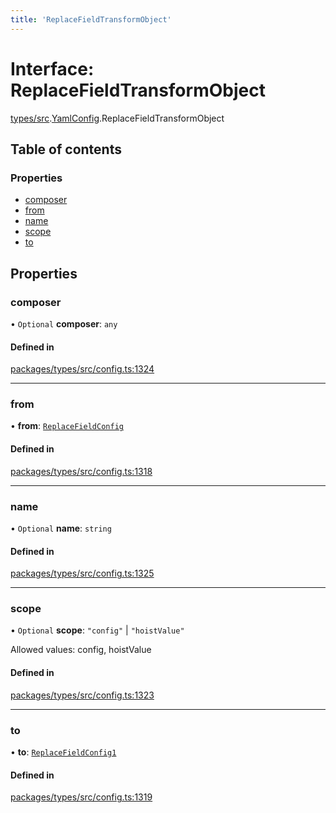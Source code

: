```yaml
---
title: 'ReplaceFieldTransformObject'
---
```


# Interface: ReplaceFieldTransformObject

[types/src](../modules/types_src).[YamlConfig](../modules/types_src.YamlConfig).ReplaceFieldTransformObject

## Table of contents

### Properties

- [composer](types_src.YamlConfig.ReplaceFieldTransformObject#composer)
- [from](types_src.YamlConfig.ReplaceFieldTransformObject#from)
- [name](types_src.YamlConfig.ReplaceFieldTransformObject#name)
- [scope](types_src.YamlConfig.ReplaceFieldTransformObject#scope)
- [to](types_src.YamlConfig.ReplaceFieldTransformObject#to)

## Properties

### composer

• `Optional` **composer**: `any`

#### Defined in

[packages/types/src/config.ts:1324](https://github.com/Urigo/graphql-mesh/blob/master/packages/types/src/config.ts#L1324)

___

### from

• **from**: [`ReplaceFieldConfig`](types_src.YamlConfig.ReplaceFieldConfig)

#### Defined in

[packages/types/src/config.ts:1318](https://github.com/Urigo/graphql-mesh/blob/master/packages/types/src/config.ts#L1318)

___

### name

• `Optional` **name**: `string`

#### Defined in

[packages/types/src/config.ts:1325](https://github.com/Urigo/graphql-mesh/blob/master/packages/types/src/config.ts#L1325)

___

### scope

• `Optional` **scope**: ``"config"`` \| ``"hoistValue"``

Allowed values: config, hoistValue

#### Defined in

[packages/types/src/config.ts:1323](https://github.com/Urigo/graphql-mesh/blob/master/packages/types/src/config.ts#L1323)

___

### to

• **to**: [`ReplaceFieldConfig1`](types_src.YamlConfig.ReplaceFieldConfig1)

#### Defined in

[packages/types/src/config.ts:1319](https://github.com/Urigo/graphql-mesh/blob/master/packages/types/src/config.ts#L1319)
